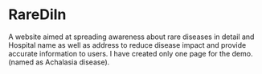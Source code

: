 # RareDiIn
A website aimed at spreading awareness about rare diseases in detail and Hospital name as well as address to reduce disease impact and provide accurate information to users.
I have created only one page for the demo.(named as Achalasia disease).
